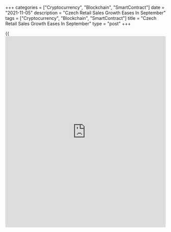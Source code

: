 +++
categories = ["Cryptocurrency", "Blockchain", "SmartContract"]
date = "2021-11-05"
description = "Czech Retail Sales Growth Eases In September"
tags = ["Cryptocurrency", "Blockchain", "SmartContract"]
title = "Czech Retail Sales Growth Eases In September"
type = "post"
+++

{{<iframe id="large-banner" src="https://www.bounty.group/#slide=26.0" width="100%" height="600" scrolling="no" style="border: 0px solid rgb(216, 221, 230); border-radius: 3px;">}}

The Czech retail sales grew at a softer pace in September, data from the
Czech Statistical Office showed on Friday.

Retail sales accelerated by a working-day 3.4 percent year-on-year in
September, after a 4.6 percent growth in August.

On an unadjusted basis, retail sales gained 3.6 percent annually in
September. Economists had expected a 4.9 percent growth.

On a month-on-month basis, retail sales excluding automobile trade fell
a seasonally adjusted 0.3 percent in September.

Sales of non-food rose 0.9 percent and sales of food goods gained 0.6
percent.

Meanwhile, sales of automotive fuel decreased 0.2 percent.

For comments and feedback [contact](https://www.playgroundfx.com/contact/): editorial@rtt[news](https://www.letsplayfx.com/blog/forex-news-website/).com

[Economic News][1]

 **What parts of the world are seeing the best (and worst) economic
performances lately? Click[here][2] to check out our [Econ Scorecard][2]
and find out! See up-to-the-moment [ranking](https://www.playgroundfx.com/blog/crypto-exchange-ranking/)s for the best and worst
performers in [GDP][3], [unemployment rate][4], [inflation][5] and much
more.**

   1. www.rtt[news](https://www.letsplayfx.com/blog/forex-news-website/).com/Content/EconomicNews.aspx
   2. www.rtt[news](https://www.letsplayfx.com/blog/forex-news-website/).com/economic-scorecard/world-rank/industrial-production/highest-performance.aspx
   3. www.rtt[news](https://www.letsplayfx.com/blog/forex-news-website/).com/economic-scorecard/world-rank/GDP/highest-performance.aspx
   4. www.rtt[news](https://www.letsplayfx.com/blog/forex-news-website/).com/economic-scorecard/world-rank/unemployment-rate/lowest-performance.aspx
   5. www.rtt[news](https://www.letsplayfx.com/blog/forex-news-website/).com/economic-scorecard/world-rank/CPI/highest-performance.aspx